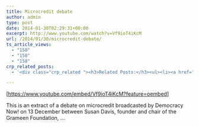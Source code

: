 ```yaml
---
title: Microcredit debate
author: admin
type: post
date: 2014-01-30T02:29:31+00:00
excerpt: http://www.youtube.com/watch?v=Vf9ioT4iKcM
url: /2014/01/30/microcredit-debate/
ts_article_views:
  - "158"
  - "158"
  - "158"
crp_related_posts:
  - '<div class="crp_related "><h3>Related Posts:</h3><ul><li><a href="https://scdhub.org/2017/12/25/wastewater-treatment-and-biosolids-management/"    ><img src="https://scdhub.org/wp-content/uploads/2017/12/wastewater-treatment-and-biosoli-150x150.jpg" alt="Wastewater treatment and Biosolids management" title="Wastewater treatment and Biosolids management" width="150" height="150" class="crp_thumb crp_featured" /><span class="crp_title">Wastewater treatment and Biosolids management</span></a></li><li><a href="https://scdhub.org/2017/12/29/walking-in-sabinas-shoes-world-vision/"    ><img src="https://scdhub.org/wp-content/uploads/2017/12/walking-in-sabinas-shoes-world-v-150x150.jpg" alt="Walking in Sabinas Shoes &#8211; World Vision" title="Walking in Sabinas Shoes &#8211; World Vision" width="150" height="150" class="crp_thumb crp_featured" /><span class="crp_title">Walking in Sabinas Shoes &#8211; World Vision</span></a></li><li><a href="https://scdhub.org/2017/09/13/nordic-urban-ways-implementing-the-new-urban-agenda/"    ><img src="https://scdhub.org/wp-content/uploads/2017/09/nordic-urban-ways-implementing-the-new-urban-agenda-150x150.jpg" alt="Nordic Urban Ways – Implementing the New Urban Agenda" title="Nordic Urban Ways – Implementing the New Urban Agenda" width="150" height="150" class="crp_thumb crp_featured" /><span class="crp_title">Nordic Urban Ways – Implementing the New Urban Agenda</span></a></li><li><a href="https://scdhub.org/2017/04/04/video-home/"    ><img src="https://scdhub.org/wp-content/plugins/contextual-related-posts/default.png" alt="Videos" title="Videos" width="150" height="150" class="crp_thumb crp_default" /><span class="crp_title">Videos</span></a></li><li><a href="https://scdhub.org/2017/06/11/harvard-public-health-april-20-2017-harnessing-data-to-improve-health/"    ><img src="https://scdhub.org/wp-content/uploads/2017/06/Screen-Shot-2017-06-10-at-5.55.48-PM-150x150.png" alt="Harnessing data to improve health" title="Harnessing data to improve health" width="150" height="150" class="crp_thumb crp_featured" /><span class="crp_title">Harnessing data to improve health</span></a></li><li><a href="https://scdhub.org/founding-board/"    ><img src="https://scdhub.org/wp-content/uploads/2017/04/Screen-Shot-2017-08-14-at-11.39.28-AM-150x150.png" alt="Founding Board" title="Founding Board" width="150" height="150" class="crp_thumb crp_correctfirst" /><span class="crp_title">Founding Board</span></a></li></ul><div class="crp_clear"></div></div>'

---
```

[https://www.youtube.com/embed/Vf9ioT4iKcM?feature=oembed] 

This is an extract of a debate on microcredit broadcasted by Democracy Now! on 13 December between Susan Davis, founder and chair of the Grameen Foundation, &#8230;